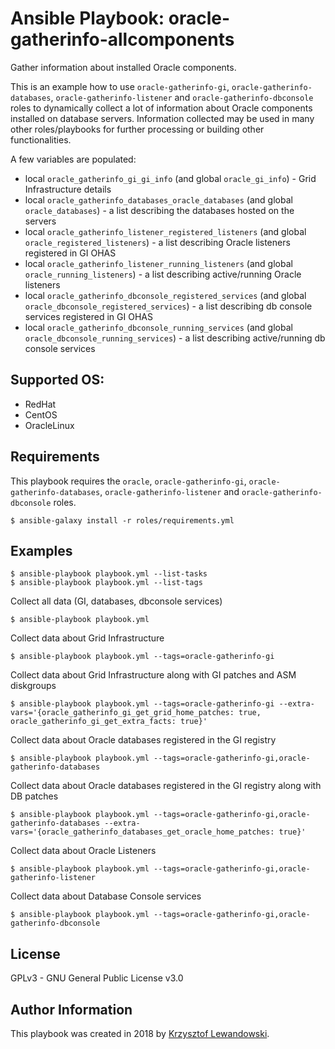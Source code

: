 Ansible Playbook: oracle-gatherinfo-allcomponents
=================================================

Gather information about installed Oracle components.

This is an example how to use `oracle-gatherinfo-gi`, `oracle-gatherinfo-databases`, `oracle-gatherinfo-listener` and `oracle-gatherinfo-dbconsole` roles to dynamically collect a lot of information about Oracle components installed on database servers. Information collected may be used in many other roles/playbooks for further processing or building other functionalities.

A few variables are populated:

* local `oracle_gatherinfo_gi_gi_info` (and global `oracle_gi_info`) - Grid Infrastructure details
* local `oracle_gatherinfo_databases_oracle_databases` (and global `oracle_databases`) - a list describing the databases hosted on the servers
* local `oracle_gatherinfo_listener_registered_listeners` (and global `oracle_registered_listeners`) - a list describing Oracle listeners registered in GI OHAS
* local `oracle_gatherinfo_listener_running_listeners` (and global `oracle_running_listeners`) - a list describing active/running Oracle listeners
* local `oracle_gatherinfo_dbconsole_registered_services` (and global `oracle_dbconsole_registered_services`) - a list describing db console services registered in GI OHAS
* local `oracle_gatherinfo_dbconsole_running_services` (and global `oracle_dbconsole_running_services`) - a list describing active/running db console services


Supported OS:
-------------
* RedHat
* CentOS
* OracleLinux

Requirements
------------

This playbook requires the `oracle`, `oracle-gatherinfo-gi`, `oracle-gatherinfo-databases`, `oracle-gatherinfo-listener` and `oracle-gatherinfo-dbconsole` roles.

`$ ansible-galaxy install -r roles/requirements.yml`

Examples
--------

    $ ansible-playbook playbook.yml --list-tasks
    $ ansible-playbook playbook.yml --list-tags

Collect all data (GI, databases, dbconsole services)

    $ ansible-playbook playbook.yml

Collect data about Grid Infrastructure

    $ ansible-playbook playbook.yml --tags=oracle-gatherinfo-gi
	
Collect data about Grid Infrastructure along with GI patches and ASM diskgroups 

    $ ansible-playbook playbook.yml --tags=oracle-gatherinfo-gi --extra-vars='{oracle_gatherinfo_gi_get_grid_home_patches: true, oracle_gatherinfo_gi_get_extra_facts: true}'

Collect data about Oracle databases registered in the GI registry

    $ ansible-playbook playbook.yml --tags=oracle-gatherinfo-gi,oracle-gatherinfo-databases

Collect data about Oracle databases registered in the GI registry along with DB patches

    $ ansible-playbook playbook.yml --tags=oracle-gatherinfo-gi,oracle-gatherinfo-databases --extra-vars='{oracle_gatherinfo_databases_get_oracle_home_patches: true}'

Collect data about Oracle Listeners

    $ ansible-playbook playbook.yml --tags=oracle-gatherinfo-gi,oracle-gatherinfo-listener

Collect data about Database Console services

    $ ansible-playbook playbook.yml --tags=oracle-gatherinfo-gi,oracle-gatherinfo-dbconsole

	
License
-------

GPLv3 - GNU General Public License v3.0

Author Information
------------------

This playbook was created in 2018 by [Krzysztof Lewandowski](mailto:Krzysztof.Lewandowski@fastmail.fm).


